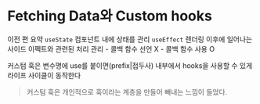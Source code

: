 # Fetching Data와 Custom hooks

이전 편 요약
`useState` 컴포넌트 내에 상태를 관리
`useEffect` 렌더링 이후에 일어나는 사이드 이펙트와 관련된 처리 관리
    - 콜백 함수 선언 X
    - 콜백 함수 사용 O

커스텀 훅은 변수명에 use를 붙이면(prefix|접두사) 내부에서 hooks을 사용할 수 있게 라이프 사이클이 동작한다

> 커스텀 훅은 개인적으로 훅이라는 계층을 만들어 빼내는 느낌이 들었다.

